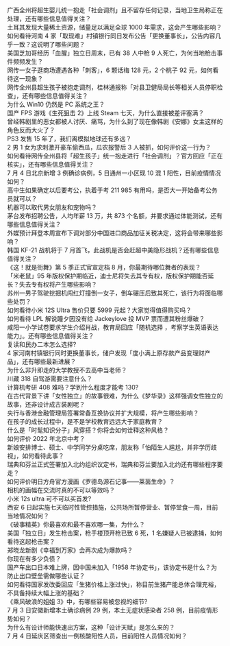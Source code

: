广西全州将超生婴儿统一抱走「社会调剂」且不留存任何记录，当地卫生局称正在处理，还有哪些信息值得关注？  
土耳其发现大量稀土资源，储量足以满足全球 1000 年需求，这会产生哪些影响？  
如何看待河南 4 家「取现难」村镇银行同日发布公告「更换董事长」，公告内容几乎一致？这说明了哪些问题？  
美国芝加哥经历「血腥」独立日周末，已有 38 人中枪 9 人死亡，为何当地枪击事件频频发生？  
网传一女子逛商场遭遇各种「刺客」，6 颗话梅 128 元，2 个桃子 92 元，如何看待这一现象？  
网传全州县超生孩子被抱走调剂，桂林通报称「对县卫健局局长等相关人员停职检查」，还有哪些信息值得关注？  
为什么 Win10 仍然是 PC 系统之王？  
国产 FPS 游戏《生死狙击 2》上线 Steam 七天，为什么直接被差评塞满？  
曾经韩剧里的恶女都被人讨厌、痛骂，为什么到了现在像韩剧《安娜》女主这样的角色反而大火了？  
PS3 发售 15 年了，我们离模拟地球还有多远？  
2 男 1 女为求刺激开豪车偷西瓜，瓜农报警后 3 人被抓，如何评价这一行为？  
如何看待网传全州县将「超生孩子」统一抱走进行「社会调剂」？官方回应「正在核实」，还有哪些信息值得关注？  
7 月 4 日北京新增 3 例确诊病例，5 日通州一小区现 10 混 1 阳性，目前疫情情况如何？  
高中生如果确定以后要考公，执着于考 211 985 有用吗，是否大一开始备考公务员就可以？  
机器可以取代男女朋友和宠物吗？  
茅台发布招聘公告，人均年薪 13 万，共 873 个名额，并要求通过体能测试，还有哪些信息值得关注？  
外媒预计拜登本周宣布下调对部分中国进口商品加征关税决定，这将会带来哪些影响？  
韩国 KF-21 战机将于 7 月首飞，此战机是否会赶超中美隐形战机？还有哪些信息值得关注？  
《这！就是街舞》第 5 季正式官宣定档 8 月，你最期待哪位舞者的表现？  
「米老鼠」95 年版权保护期临近，迪士尼将失去其专有权，版权保护期能否延长？失去专有权将产生哪些影响？  
苏州一男子驾驶挖掘机闯红灯撞倒一女子，倒车碾压后致其死亡，该行为将面临哪些处罚？  
如何看待小米 12S Ultra 售价只要 5999 元起？大家觉得值得购买吗？  
如何看待 LPL 解说瞳夕因没有给 Jackeylove 投 MVP 票而遭其粉丝爆破？  
咸阳一小学试卷要求学生介绍肖战，教育局回应「随机选择 ，考察学生英语表达能力」。还有哪些信息值得关注？  
复读和民办二本怎么选择?  
4 家河南村镇银行同时更换董事长，储户发现「度小满上原存款产品变理财产品」，还有哪些最新进展？  
为什么非升即走的大学教授不去高中当老师？  
川藏 318 自驾游需要注意什么？  
计算机考研 408 难吗？学到什么程度才能考 130?  
在古代背景下讲「女性独立」的故事很难，为什么《梦华录》这样强调女性独立的故事，还非设计成古装剧呢？  
央行与香港金融管理局签署常备互换协议并扩大规模，将产生哪些影响？  
在孩子的成长过程中，是不是学校教育远远大于家庭教育？  
什么是「时髦知识分子」风穿搭？你将会如何诠释这种风格？  
如何评价 2022 年北京中考？  
新娘安排博士、硕士、中学同学分桌吃席，朋友称「怕陌生人尴尬，并非学历歧视」，如何看待此事？  
瑞典和芬兰正式签署加入北约组织议定书，瑞典和芬兰要加入北约还有哪些程序要走？  
如何评价明日方舟官方漫画《罗德岛源石记事——莱茵生命》？  
相机的画幅在交流时真的不可以等效吗？  
小米 12s ultra 可不可以买首发?  
西安 6 日起实施七天临时性管控措施，公共场所暂停营业、暂停堂食一周，目前当地情况如何？  
《破事精英》你最喜欢和最不喜欢哪一集，为什么？  
美国「独立日」发生枪击案，枪手楼顶开枪已致 6 死，1 名嫌疑人已被逮捕，如何看待这起枪击案？  
郑晓龙新剧《幸福到万家》会再次成为爆款吗？  
你现在有多少负债？  
国产车出口日本难上牌，因中国未加入「1958 年协定书」，该协定书是什么？为防止出口壁垒需做哪些认证？  
如何看待国家发改委回应「生猪价格上涨过快」，称目前生猪产能总体合理充裕，不具备持续大幅上涨的基础？  
《乘风破浪的姐姐 3》中，有哪些容易被忽视的细节?  
7 月 3 日安徽新增本土确诊病例 29 例，本土无症状感染者 258 例，目前疫情形势如何？  
为什么有设计师能快速出方案，这种「设计天赋」是怎么来的？  
7 月 4 日延庆区筛查出一例核酸阳性人员，目前阳性人员情况如何？  
